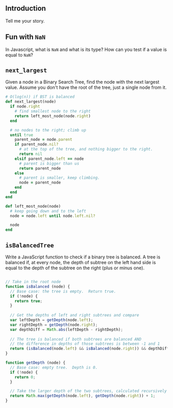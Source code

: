 ## Introduction

Tell me your story.

## Fun with `NaN`

In Javascript, what is `NaN` and what is its type?  How can you test if a value is equal to `NaN`?

## `next_largest`

Given a node in a Binary Search Tree, find the node with the next
largest value. Assume you don't have the root of the tree, just a
single node from it.

```ruby
# O(log(n)) if BST is balanced
def next_largest(node)
  if node.right
    # find smallest node to the right
    return left_most_node(node.right)
  end

  # no nodes to the right; climb up
  until true
    parent_node = node.parent
    if parent_node.nil?
      # at the top of the tree, and nothing bigger to the right.
      return nil
    elsif parent_node.left == node
      # parent is bigger than us
      return parent_node
    else
      # parent is smaller, keep climbing.
      node = parent_node
    end
  end
end

def left_most_node(node)
  # keep going down and to the left
  node = node.left until node.left.nil?

  node
end
```

## `isBalancedTree`

Write a JavaScript function to check if a binary tree is balanced. A
tree is balanced if, at every node, the depth of subtree on the left
hand side is equal to the depth of the subtree on the right (plus or minus
one).

```js

// Take in the root node
function isBalanced (node) {
  // Base case: the tree is empty.  Return true.
  if (!node) {
    return true;
  }
  
  // Get the depths of left and right subtrees and compare
  var leftDepth = getDepth(node.left);
  var rightDepth = getDepth(node.right);
  var depthDiff = Math.abs(leftDepth - rightDepth);
  
  // The tree is balanced if both subtrees are balanced AND 
  // the difference in depths of those subtrees is between -1 and 1
  return (isBalanced(node.left) && isBalanced(node.right)) && depthDiff < 2;
}

function getDepth (node) {
  // Base case: empty tree.  Depth is 0.
  if (!node) {
    return 0;
  }

  // Take the larger depth of the two subtrees, calculated recursively
  return Math.max(getDepth(node.left), getDepth(node.right)) + 1;
}
```
